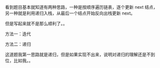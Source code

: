 看到题目基本就知道有两种思路，一种是按顺序遍历链表，逐个更新 next 结点，另一种就是利用递归入栈，从最后一个结点开始反向出栈更新 next。

但是写起来就不是那么顺利了。。

方法一：迭代

方法二：递归

这道题我第一思路就是递归，但是如果实现不出来，说明对递归的理解还是不到位，比如我。。
